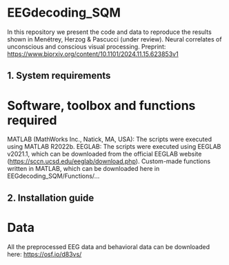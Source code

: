 # EEGdecoding_SQM
In this repository we present the code and data to reproduce the results shown in Menétrey, Herzog & Pascucci (under review). Neural correlates of unconscious and conscious visual processing.
Preprint: https://www.biorxiv.org/content/10.1101/2024.11.15.623853v1

## 1. System requirements

# Software, toolbox and functions required
MATLAB (MathWorks Inc., Natick, MA, USA): The scripts were executed using MATLAB R2022b.
EEGLAB: The scripts were executed using EEGLAB v2021.1, which can be downloaded from the official EEGLAB website (https://sccn.ucsd.edu/eeglab/download.php).
Custom-made functions written in MATLAB, which can be downloaded here in EEGdecoding_SQM/Functions/...

## 2. Installation guide
# Data
All the preprocessed EEG data and behavioral data can be downloaded here: https://osf.io/d83vs/

